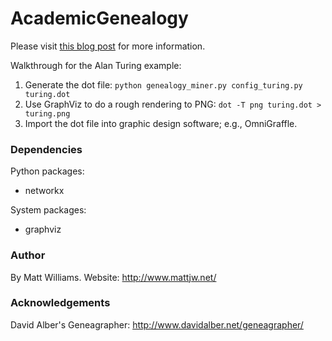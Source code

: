 # AcademicGenealogy

Please visit [this blog post](http://www.mattjw.net/2014/01/academic-genealogy/) for more 
information.

Walkthrough for the Alan Turing example:
1. Generate the dot file: `python genealogy_miner.py config_turing.py turing.dot`
2. Use GraphViz to do a rough rendering to PNG: `dot -T png turing.dot > turing.png`
3. Import the dot file into graphic design software; e.g., OmniGraffle.


### Dependencies

Python packages:
* networkx

System packages:
* graphviz


### Author
By Matt Williams. Website: http://www.mattjw.net/

### Acknowledgements
David Alber's Geneagrapher: http://www.davidalber.net/geneagrapher/
